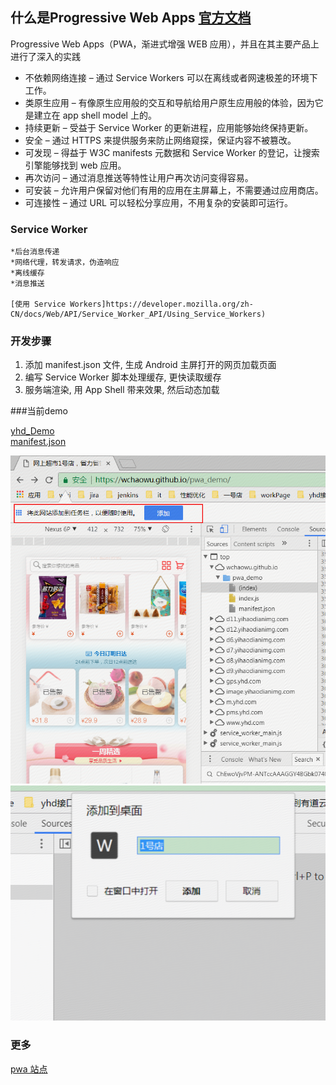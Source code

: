 ## 什么是Progressive Web Apps [官方文档](https://developers.google.com/web/fundamentals/getting-started/)

Progressive Web Apps（PWA，渐进式增强 WEB 应用），并且在其主要产品上进行了深入的实践
* 不依赖网络连接 – 通过 Service Workers 可以在离线或者网速极差的环境下工作。
* 类原生应用 – 有像原生应用般的交互和导航给用户原生应用般的体验，因为它是建立在 app shell model 上的。
* 持续更新 – 受益于 Service Worker 的更新进程，应用能够始终保持更新。
* 安全 – 通过 HTTPS 来提供服务来防止网络窥探，保证内容不被篡改。
* 可发现 – 得益于 W3C manifests 元数据和 Service Worker 的登记，让搜索引擎能够找到 web 应用。
* 再次访问 – 通过消息推送等特性让用户再次访问变得容易。
* 可安装 – 允许用户保留对他们有用的应用在主屏幕上，不需要通过应用商店。
* 可连接性 – 通过 URL 可以轻松分享应用，不用复杂的安装即可运行。

### Service Worker

    *后台消息传递
    *网络代理，转发请求，伪造响应
    *离线缓存
    *消息推送

    [使用 Service Workers]https://developer.mozilla.org/zh-CN/docs/Web/API/Service_Worker_API/Using_Service_Workers)

### 开发步骤

1. 添加 manifest.json 文件, 生成 Android 主屏打开的网页加载页面
2. 编写 Service Worker 脚本处理缓存, 更快读取缓存
3. 服务端渲染, 用 App Shell 带来效果, 然后动态加载

###当前demo

[yhd_Demo](https://wchaowu.github.io/pwa_demo/)   
[manifest.json](https://wchaowu.github.io/pwa_demo/manifest.json)

![yhd_pwa](images/yhd.png)   
![yhd_pwa](images/yhd2.png) 


### 更多

[pwa 站点](https://pwa.rocks/)
